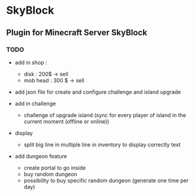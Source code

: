 # SkyBlock

## Plugin for Minecraft Server SkyBlock

### TODO

- add in shop :
    - disk : 200$ -> sell
    - mob head : 300 $ -> sell

- add json file for create and configure challenge and island upgrade

- add in challenge
    - challenge of upgrade island (sync for every player of island in the current moment (offline or online))

- display
    - split big line in multiple line in inventory to display correctly text

- add dungeon feature
    - create portal to go inside
    - buy random dungeon
    - possibility to buy specific random dungeon (generate one time per day)

  
